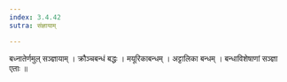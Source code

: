```yaml
---
index: 3.4.42
sutra: संज्ञायाम्

---
```

 बध्नातेर्णमुल् सञ्ज्ञायाम् । क्रौञ्चबन्धं बद्धः । मयूरिकाबन्धम् । अट्टालिका बन्धम् । बन्धाविशेषाणां सञ्ज्ञा एताः ॥